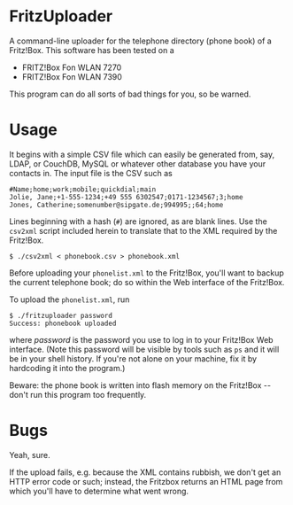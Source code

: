 # FritzUploader

A command-line uploader for the telephone directory (phone book) of a Fritz!Box. This software has been tested on a

* FRITZ!Box Fon WLAN 7270
* FRITZ!Box Fon WLAN 7390

This program can do all sorts of bad things for you, so be warned.

# Usage

It begins with a simple CSV file which can easily be generated from, say, LDAP, or CouchDB, MySQL or whatever other database you have your contacts in. The input file is the CSV such as


	#Name;home;work;mobile;quickdial;main
	Jolie, Jane;+1-555-1234;+49 555 6302547;0171-1234567;3;home
	Jones, Catherine;somenumber@sipgate.de;994995;;64;home

Lines beginning with a hash (`#`) are ignored, as are blank lines. Use the `csv2xml` script included herein to translate that to the XML required by the Fritz!Box.

	$ ./csv2xml < phonebook.csv > phonebook.xml

Before uploading your `phonelist.xml` to the Fritz!Box, you'll want to backup the current telephone book; do so within the Web interface of the Fritz!Box.

To upload the `phonelist.xml`, run

	$ ./fritzuploader password
	Success: phonebook uploaded

where _password_ is the password you use to log in to your Fritz!Box Web interface. (Note this password will be visible by tools such as `ps` and it will be in your shell history. If you're not alone on your machine, fix it by hardcoding it into the program.)

Beware: the phone book is written into flash memory on the Fritz!Box -- don't run this program too frequently.

# Bugs

Yeah, sure. 

If the upload fails, e.g. because the XML contains rubbish, we don't get an HTTP error code or such; instead, the Fritzbox returns an HTML page from which you'll have to determine what went wrong.
